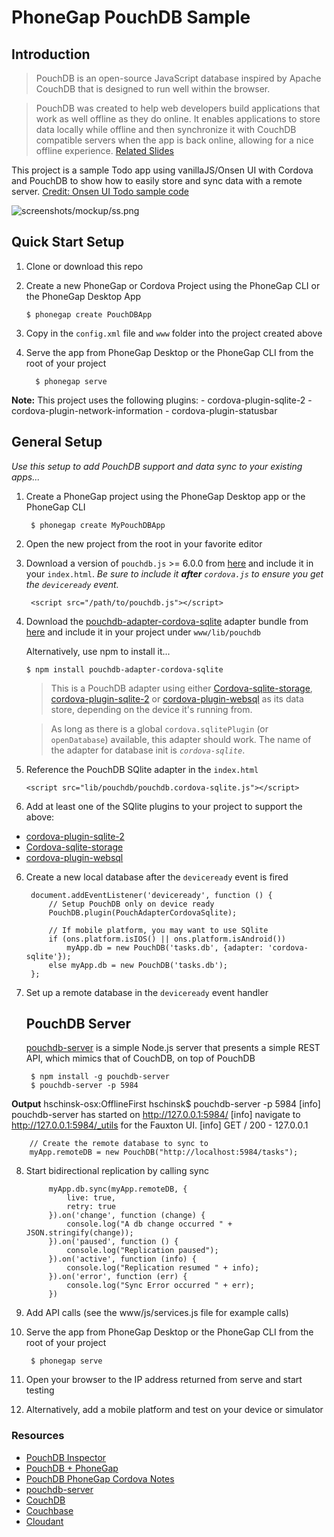 # PhoneGap PouchDB Sample  

## Introduction
>PouchDB is an open-source JavaScript database inspired by Apache CouchDB that is designed to run well within the browser.

>PouchDB was created to help web developers build applications that work as well offline as they do online.
It enables applications to store data locally while offline and then synchronize it with CouchDB compatible servers when the 
app is back online, allowing for a nice offline experience. [Related Slides](http://www.slideshare.net/HollySchinsky)

This project is a sample Todo app using vanillaJS/Onsen UI with Cordova and PouchDB to show how to easily store and sync data with a remote
server. [Credit: Onsen UI Todo sample code](https://github.com/frankdiox/OnsenUI-Todo-App)   

![screenshots/mockup/ss.png](screenshots/mockup/ss.png)

## Quick Start Setup
1. Clone or download this repo 
2. Create a new PhoneGap or Cordova Project using the PhoneGap CLI or the PhoneGap Desktop App
         
	 `$ phonegap create PouchDBApp`

3. Copy in the `config.xml` file and `www` folder into the project created above
4. Serve the app from PhoneGap Desktop or the PhoneGap CLI from the root of your project

         $ phonegap serve  

**Note:** This project uses the following plugins: 
    - cordova-plugin-sqlite-2
    - cordova-plugin-network-information 
    - cordova-plugin-statusbar

## General Setup
*Use this setup to add PouchDB support and data sync to your existing apps...*

1. Create a PhoneGap project using the PhoneGap Desktop app or the PhoneGap CLI

        $ phonegap create MyPouchDBApp
       
2. Open the new project from the root in your favorite editor

3. Download a version of `pouchdb.js` >= 6.0.0 from [here](https://github.com/pouchdb/pouchdb/releases) and include it in your `index.html`. *Be sure to include it **after** `cordova.js` to ensure you get the `deviceready` event.*

    	<script src="/path/to/pouchdb.js"></script>

4. Download the [pouchdb-adapter-cordova-sqlite](https://github.com/nolanlawson/pouchdb-adapter-cordova-sqlite) adapter bundle
from [here](https://unpkg.com/pouchdb-adapter-cordova-sqlite/dist/pouchdb.cordova-sqlite.js) and include it in your project under
`www/lib/pouchdb`

   Alternatively, use npm to install it... 

    `$ npm install pouchdb-adapter-cordova-sqlite`

    >This is a PouchDB adapter using either [Cordova-sqlite-storage](https://github.com/litehelpers/Cordova-sqlite-storage), 
    [cordova-plugin-sqlite-2](https://github.com/nolanlawson/cordova-plugin-sqlite-2) or [cordova-plugin-websql](https://www.npmjs.com/package/cordova-plugin-websql) 
    as its data store, depending on the device it's running from.

    >As long as there is a global `cordova.sqlitePlugin` (or `openDatabase`) available, this adapter should work. The 
    name of the adapter for database init is *`cordova-sqlite`*.        

5. Reference the PouchDB SQlite adapter in the `index.html`

     `<script src="lib/pouchdb/pouchdb.cordova-sqlite.js"></script>`

4. Add at least one of the SQlite plugins to your project to support the above:
  - [cordova-plugin-sqlite-2](https://github.com/nolanlawson/cordova-plugin-sqlite-2)    
  - [Cordova-sqlite-storage](https://github.com/litehelpers/Cordova-sqlite-storage)
  - [cordova-plugin-websql](https://www.npmjs.com/package/cordova-plugin-websql)
    

6. Create a new local database after the `deviceready` event is fired

        document.addEventListener('deviceready', function () {
            // Setup PouchDB only on device ready
            PouchDB.plugin(PouchAdapterCordovaSqlite);
    
            // If mobile platform, you may want to use SQlite 
            if (ons.platform.isIOS() || ons.platform.isAndroid())
                myApp.db = new PouchDB('tasks.db', {adapter: 'cordova-sqlite'});
            else myApp.db = new PouchDB('tasks.db');                          
        };

7. Set up a remote database in the `deviceready` event handler
    ## PouchDB Server
    [pouchdb-server](https://github.com/pouchdb/pouchdb-server) is a simple Node.js server that presents a simple REST API, which mimics that of CouchDB, on top of PouchDB

        $ npm install -g pouchdb-server
        $ pouchdb-server -p 5984
        
 **Output**
 hschinsk-osx:OfflineFirst hschinsk$ pouchdb-server -p 5984
 [info] pouchdb-server has started on http://127.0.0.1:5984/
 [info] navigate to http://127.0.0.1:5984/_utils for the Fauxton UI.
 [info] GET / 200 - 127.0.0.1


        // Create the remote database to sync to 
        myApp.remoteDB = new PouchDB("http://localhost:5984/tasks");

8. Start bidirectional replication by calling sync        
            
            myApp.db.sync(myApp.remoteDB, {
				live: true,
				retry: true
			}).on('change', function (change) {
				console.log("A db change occurred " + JSON.stringify(change));				
			}).on('paused', function () {
				console.log("Replication paused");				
			}).on('active', function (info) {
				console.log("Replication resumed " + info);				
			}).on('error', function (err) {
				console.log("Sync Error occurred " + err);				
			})

9. Add API calls (see the www/js/services.js file for example calls)
10. Serve the app from PhoneGap Desktop or the PhoneGap CLI from the root of your project

         $ phonegap serve

11. Open your browser to the IP address returned from serve and start testing
12. Alternatively, add a mobile platform and test on your device or simulator
        

### Resources
- [PouchDB Inspector](https://chrome.google.com/webstore/detail/pouchdb-inspector/hbhhpaojmpfimakffndmpmpndcmonkfa)
- [PouchDB + PhoneGap](https://github.com/pouchdb/pouchdb/wiki/PouchDB-on-Phonegap)
- [PouchDB PhoneGap Cordova Notes](https://github.com/nolanlawson/pouchdb-phonegap-cordova)
- [pouchdb-server](https://github.com/pouchdb/pouchdb-server) 
- [CouchDB](http://couchdb.apache.org/)
- [Couchbase](http://www.couchbase.com/)
- [Cloudant](http://cloudant.com)